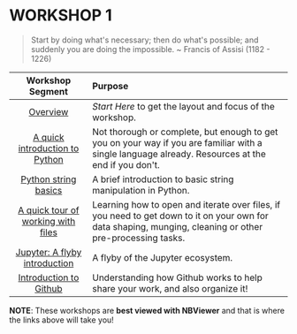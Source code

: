 # WORKSHOP 1

> Start by doing what's necessary; then do what's possible; and suddenly you are doing the impossible.  ~ Francis of Assisi (1182 - 1226)


| Workshop Segment | Purpose |
|:----------------:|:--------|
| [Overview](http://nbviewer.jupyter.org/github/NCAR/SOARS2017_DataWorkshops/blob/master/A/ws1/ws01a_overview.ipynb) |  _Start Here_ to get the layout and focus of the workshop. |
| [A quick introduction to Python](http://nbviewer.jupyter.org/github/NCAR/SOARS2017_DataWorkshops/blob/master/A/ws1/ws01b_intro.ipynb) | Not thorough or complete, but enough to get you on your way if you are familiar with a single language already.  Resources at the end if you don't. |
| [Python string basics](http://nbviewer.jupyter.org/github/NCAR/SOARS2017_DataWorkshops/blob/master/A/ws1/ws01c_strings.ipynb) | A brief introduction to basic string manipulation in Python. |
| [A quick tour of working with files](http://nbviewer.jupyter.org/github/NCAR/SOARS2017_DataWorkshops/blob/master/A/ws1/ws01d_files.ipynb) | Learning how to open and iterate over files, if you need to get down to it on your own for data shaping, munging, cleaning or other pre-processing tasks. |
| [Jupyter: A flyby introduction](http://nbviewer.jupyter.org/github/NCAR/SOARS2017_DataWorkshops/blob/master/A/ws1/ws01e_jupyter.ipynb) | A flyby of the Jupyter ecosystem. |
| [Introduction to Github](http://nbviewer.jupyter.org/github/NCAR/SOARS2017_DataWorkshops/blob/master/A/ws1/ws01f_github.ipynb) | Understanding how Github works to help share your work, and also organize it! |

**NOTE**: These workshops are **best viewed with NBViewer** and that is where the links above will take you!